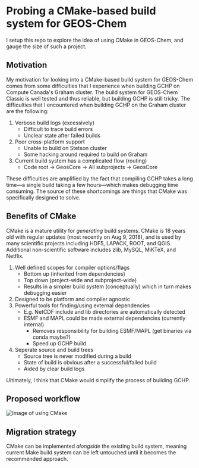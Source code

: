 # Probing a CMake-based build system for GEOS-Chem
I setup this repo to explore the idea of using CMake in GEOS-Chem, and gauge the size of such a project.

## Motivation
My motivation for looking into a CMake-based build system for GEOS-Chem comes from some difficulties that I experience when building GCHP on Compute Canada's Graham cluster.
The build system for GEOS-Chem Classic is well tested and thus reliable, but building GCHP is still tricky.
The difficulties that I encountered when building GCHP on the Graham cluster are the following:

1. Verbose build logs (excessively)
    - Difficult to trace build errors
    - Unclear state after failed builds
2. Poor cross-platform support
    - Unable to build on Stetson cluster
    - Some hacking around required to build on Graham
3. Current build system has a complicated flow (routing)
    - Code root &rarr; GeosCore &rarr; All subprojects &rarr; GeosCore

These difficulties are amplified by the fact that compiling GCHP takes a long time&mdash;a single build taking a few hours&mdash;which makes debugging time consuming.
The source of these shortcomings are things that CMake was specifically designed to solve.

## Benefits of CMake
CMake is a mature utility for _generating_ build systems. CMake is 18 years old with regular updates (most recently on Aug 9, 2018), and is used by many scientific projects including HDF5, LAPACK, ROOT, and QGIS. Additional non-scientific software includes zlib, MySQL, MiKTeX, and Netflix.  

1. Well defined scopes for compiler options/flags
    - Bottom up (inherited from dependencies)
    - Top down (project-wide and subproject-wide)
    - Results in a simpler build system (conceptually) which in turn makes debugging easier
2. Designed to be platform and compiler agnostic
3. Powerful tools for finding/using external dependencies
    - E.g. NetCDF include and lib directories are automatically detected
    - ESMF and MAPL could be made external dependencies (currently internal)
        - Removes responsibility for building ESMF/MAPL (get binaries via conda maybe?)
        - Speed up GCHP build
4. Seperate source and build trees
   - Source tree is never modified during a build
   - State of build is obvious after a successful/failed build
    - Aided by clear build logs

Ultimately, I think that CMake would simplify the process of building GCHP. 

## Proposed workflow

![Image of using CMake](https://github.com/LiamBindle/geos-chem/tree/bistro/docs/cmake.png)

## Migration strategy
CMake can be implemented _alongside_ the existing build system, meaning current Make build system can be left untouched until it becomes the recommended approach.

